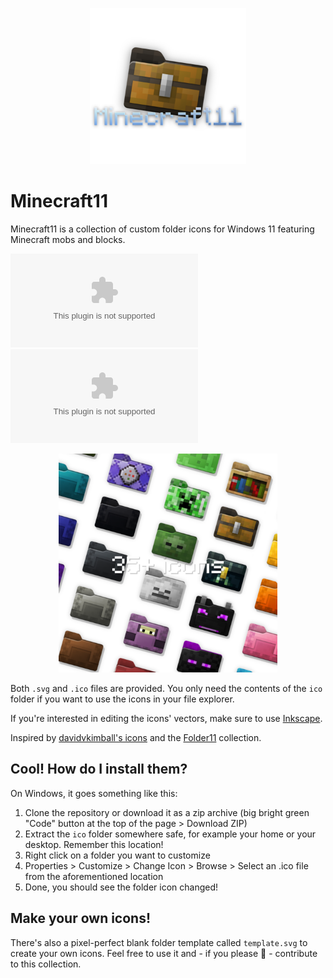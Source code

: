 <p align="center">
  <img src="art/logo.png" width="250" alt="logo"/>
</p>

# Minecraft11

Minecraft11 is a collection of custom folder icons for Windows 11 featuring Minecraft mobs and blocks.

[![Full icon set downloads](https://img.shields.io/github/downloads/dalps/minecraft11/latest/minecraft11-v1.0.0.zip?sort=date&label=Full%20icon%20set&color=green)](https://github.com/dalps/minecraft11/releases/download/v1.0.0/minecraft11-v1.0.0.zip)
[![Shulker box set downloads](https://img.shields.io/github/downloads/dalps/minecraft11/latest/minecraft11-v1.0.0-shulkerboxes.zip?sort=date&label=Shulker%20box%20set&color=green)](https://github.com/dalps/minecraft11/releases/download/v1.0.0/minecraft11-v1.0.0-shulkerboxes.zip)

<p align="center">
  <img src="art/preview.png" width="350" alt="logo"/>
</p>

Both `.svg` and `.ico` files are provided. You only need the contents of the `ico` folder if you want to use the icons in your file explorer.

If you're interested in editing the icons' vectors, make sure to use [Inkscape](https://inkscape.org/).

Inspired by [davidvkimball's icons](https://www.deviantart.com/davidvkimball/art/885700560) and the [Folder11](https://github.com/icon11-community/Folder11) collection.

## Cool! How do I install them?

On Windows, it goes something like this:

1. Clone the repository or download it as a zip archive (big bright green "Code" button at the top of the page > Download ZIP)
2. Extract the `ico` folder somewhere safe, for example your home or your desktop. Remember this location! 
3. Right click on a folder you want to customize
4. Properties > Customize > Change Icon > Browse > Select an .ico file from the aforementioned location
5. Done, you should see the folder icon changed!

## Make your own icons!

There's also a pixel-perfect blank folder template called `template.svg` to create your own icons. Feel free to use it and - if you please 🙂 - contribute to this collection.
